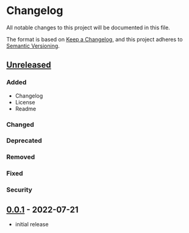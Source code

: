 # Changelog

All notable changes to this project will be documented in this file.

The format is based on [Keep a Changelog],
and this project adheres to [Semantic Versioning].

## [Unreleased]

### Added
- Changelog
- License
- Readme

### Changed

### Deprecated

### Removed

### Fixed

### Security


## [0.0.1] - 2022-07-21
- initial release

<!-- Links -->
[keep a changelog]: https://keepachangelog.com/en/1.0.0/
[semantic versioning]: https://semver.org/spec/v2.0.0.html

<!-- Versions -->
[unreleased]: https://github.com/jaacko-torus/panda-md/compare/v0.0.1...HEAD
[0.0.1]: https://github.com/jaacko-torus/panda-md/releases/tag/v0.0.1